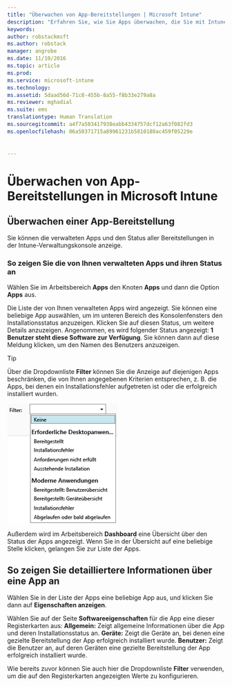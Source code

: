```yaml
---
title: "Überwachen von App-Bereitstellungen | Microsoft Intune"
description: "Erfahren Sie, wie Sie Apps überwachen, die Sie mit Intune bereitgestellt haben."
keywords: 
author: robstackmsft
ms.author: robstack
manager: angrobe
ms.date: 11/10/2016
ms.topic: article
ms.prod: 
ms.service: microsoft-intune
ms.technology: 
ms.assetid: 5daad56d-71c8-455b-8a55-f8b33e279a8a
ms.reviewer: mghadial
ms.suite: ems
translationtype: Human Translation
ms.sourcegitcommit: a4f7a503417938eabb4334757dcf12a63f082fd3
ms.openlocfilehash: 06a50371715a89961231b5810180ac459f05229e


---
```



# <a name="monitor-app-deployments-in-microsoft-intune"></a>Überwachen von App-Bereitstellungen in Microsoft Intune

## <a name="monitor-an-app-deployment"></a>Überwachen einer App-Bereitstellung
Sie können die verwalteten Apps und den Status aller Bereitstellungen in der Intune-Verwaltungskonsole anzeige. <!---App status is displayed in real-time. You don't have to wait for the device to check-in before you can see this.--->

### <a name="to-view-apps-that-you-manage-and-their-status"></a>So zeigen Sie die von Ihnen verwalteten Apps und ihren Status an
Wählen Sie im Arbeitsbereich **Apps** den Knoten **Apps** und dann die Option **Apps** aus.

Die Liste der von Ihnen verwalteten Apps wird angezeigt. Sie können eine beliebige App auswählen, um im unteren Bereich des Konsolenfensters den Installationsstatus anzuzeigen. Klicken Sie auf diesen Status, um weitere Details anzuzeigen. Angenommen, es wird folgender Status angezeigt: **1 Benutzer steht diese Software zur Verfügung**. Sie können dann auf diese Meldung klicken, um den Namen des Benutzers anzuzeigen.

> [!TIP]
> Über die Dropdownliste **Filter** können Sie die Anzeige auf diejenigen Apps beschränken, die von Ihnen angegebenen Kriterien entsprechen, z. B. die Apps, bei denen ein Installationsfehler aufgetreten ist oder die erfolgreich installiert wurden.
>
> ![Beispiel für App-Filter](./media/app-filters.png)

Außerdem wird im Arbeitsbereich **Dashboard** eine Übersicht über den Status der Apps angezeigt. Wenn Sie in der Übersicht auf eine beliebige Stelle klicken, gelangen Sie zur Liste der Apps.

## <a name="to-view-more-detailed-information-about-an-app"></a>So zeigen Sie detailliertere Informationen über eine App an
Wählen Sie in der Liste der Apps eine beliebige App aus, und klicken Sie dann auf **Eigenschaften anzeigen**.

Wählen Sie auf der Seite **Softwareeigenschaften** für die App eine dieser Registerkarten aus: **Allgemein:** Zeigt allgemeine Informationen über die App und deren Installationsstatus an. **Geräte:** Zeigt die Geräte an, bei denen eine gezielte Bereitstellung der App erfolgreich installiert wurde. **Benutzer:** Zeigt die Benutzer an, auf deren Geräten eine gezielte Bereitstellung der App erfolgreich installiert wurde.

Wie bereits zuvor können Sie auch hier die Dropdownliste **Filter** verwenden, um die auf den Registerkarten angezeigten Werte zu konfigurieren.



<!--HONumber=Oct16_HO4-->


